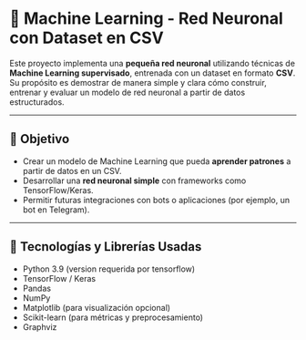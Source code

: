 # 🤖 Machine Learning - Red Neuronal con Dataset en CSV

Este proyecto implementa una **pequeña red neuronal** utilizando técnicas de **Machine Learning supervisado**, entrenada con un dataset en formato **CSV**. Su propósito es demostrar de manera simple y clara cómo construir, entrenar y evaluar un modelo de red neuronal a partir de datos estructurados.

---

## 📌 Objetivo

- Crear un modelo de Machine Learning que pueda **aprender patrones** a partir de datos en un CSV.
- Desarrollar una **red neuronal simple** con frameworks como TensorFlow/Keras.
- Permitir futuras integraciones con bots o aplicaciones (por ejemplo, un bot en Telegram).

---

## 🧠 Tecnologías y Librerías Usadas

- Python 3.9 (version requerida por tensorflow)
- TensorFlow / Keras
- Pandas
- NumPy
- Matplotlib (para visualización opcional)
- Scikit-learn (para métricas y preprocesamiento)
- Graphviz
